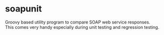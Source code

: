 soapunit
========

Groovy based utility program to compare SOAP web service responses. This comes very handy especially during unit testing and regression testing.
